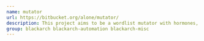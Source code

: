 ```yaml
---
name: mutator
url: https://bitbucket.org/alone/mutator/
description: This project aims to be a wordlist mutator with hormones, which means that some mutations will be applied to the result of the ones that have been already done, resulting in something like corporation -> C0rp0r4t10n_2012.
group: blackarch blackarch-automation blackarch-misc
---
```


